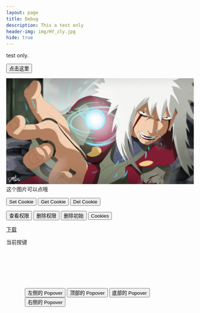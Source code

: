 ```yaml
---
layout: page
title: Debug
description: This a test only 
header-img: img/HY_zly.jpg
hide: true
---
```


test only.

<button type="button" onclick="alert('Welcome!')">点击这里</button>

<script>
function changeImage()
{
	var element = document.getElementById('t_cg_pic');
		if(element.src.match("/img/HY_zly.jpg"))
		{
			element.src="/img/HY_mr.jpg";
		}
		else
		{
			element.src="/img/HY_zly.jpg";
		}
}
</script>

<script>
function see_Quan_name()
{
	alert("A");
	var x_Quan_name = document.getElementById("Quan_name");
	alert("B");
	x_Quan_name.innerHTML = "当前权限:"+getCookie('Quan_name');
	alert("C");
}
</script>

<img src="/img/HY_zly.jpg" onclick="changeImage()" id="t_cg_pic" alt="img test" /> 
这个图片可以点哦  

<button type="button" onclick="setCookie('test_c','666','s10')" >Set Cookie</button>
<button type="button" onclick="alert(getCookie('test_c'))">Get Cookie</button>
<button type="button" onclick="delCookie('test_c')">Del Cookie</button>

<p id="Quan_name"></p>
<button onclick="see_Quan_name()" type="button" class="btn btn-block btn-info">查看权限</button>
<button onclick="delCookie('Quan_name')" type="button" class="btn btn-block btn-info">删除权限</button>
<button onclick="delCookie('Long_Time_No_See')" type="button" class="btn btn-block btn-info">删除初始</button>
<button onclick="alert(document.cookie)" type="button" class="btn btn-block btn-info">Cookies</button>

<a href="/Files/Y" download="Y">下载</a>

<p id="Key_code">当前按键</p>
<script type="text/javascript" language=JavaScript charset="UTF-8">
function For_KeyCode(event)
{
	var e = event || window.event || arguments.callee.caller.arguments[0];
	if(e && e.keyCode==38)
	{
		alert('Up');
	}
	if(e && e.shiftKey && e.keyCode==71)
	{
		alert('G');
		// document.write('<p>You click the G</p>');
	}
	if(e && e.ctrlKey && e.keyCode==71)
	{
		alert('ctrl-g');
	}
	if(e && e.metaKey && e.keyCode==71)
	{
		alert('met-g');
	}
	if(e && e.altKey && e.keyCode==71)
	{
		alert('alt-g');
	}

	if(e)
	{
		document.getElementById("Key_code").innerHTML="当前按键keycode:"+e.keyCode;
	}
}; 
</script>

<!-- <link rel="stylesheet" href="https://cdn.bootcss.com/bootstrap/3.3.7/css/bootstrap.min.css"> !-->
<script src="https://cdn.bootcss.com/jquery/2.1.1/jquery.min.js"></script>

<div class="container" style="padding: 100px 50px 10px;" >
<button type="button" class="btn btn-default" title="Popover title"
data-container="body" data-toggle="popover" data-placement="left"
data-content="左侧的 Popover 中的一些内容">
左侧的 Popover
</button>
<button type="button" class="btn btn-primary" title="Popover title"
data-container="body" data-toggle="popover" data-placement="top"
data-content="顶部的 Popover 中的一些内容">
顶部的 Popover
</button>
<button type="button" class="btn btn-success" title="Popover title"
data-container="body" data-toggle="popover" data-placement="bottom"
data-content="底部的 Popover 中的一些内容">
底部的 Popover
</button>
<button type="button" class="btn btn-warning" title="Popover title"
data-container="body" data-toggle="popover" data-placement="right"
data-content="右侧的 Popover 中的一些内容">
右侧的 Popover
</button>
</div>

<script>
$(function (){
		$("[data-toggle='popover']").popover();
		});
</script>

